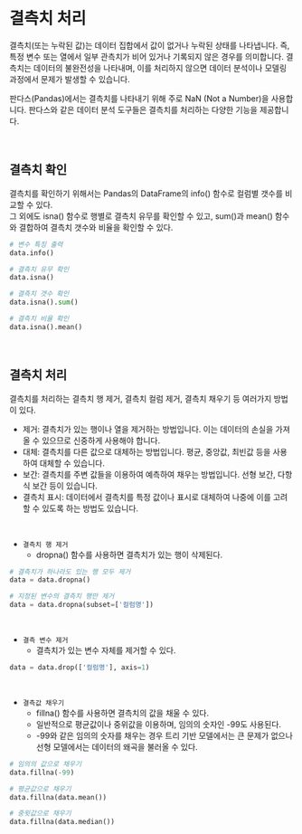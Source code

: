 # 결측치 처리


결측치(또는 누락된 값)는 데이터 집합에서 값이 없거나 누락된 상태를 나타냅니다. 즉, 특정 변수 또는 열에서 일부 관측치가 비어 있거나 기록되지 않은 경우를 의미합니다. 결측치는 데이터의 불완전성을 나타내며, 이를 처리하지 않으면 데이터 분석이나 모델링 과정에서 문제가 발생할 수 있습니다.  

판다스(Pandas)에서는 결측치를 나타내기 위해 주로 NaN (Not a Number)을 사용합니다. 판다스와 같은 데이터 분석 도구들은 결측치를 처리하는 다양한 기능을 제공합니다.  

<br/>

## 결측치 확인

결측치를 확인하기 위해서는 Pandas의 DataFrame의 info() 함수로 컬럼별 갯수를 비교할 수 있다.  
그 외에도 isna() 함수로 행별로 결측치 유무를 확인할 수 있고, sum()과 mean() 함수와 결합하여 결측치 갯수와 비율을 확인할 수 있다.  

```python
# 변수 특징 출력
data.info()

# 결측치 유무 확인
data.isna()

# 결측치 갯수 확인
data.isna().sum()

# 결측치 비율 확인
data.isna().mean()
```

<br/>

## 결측치 처리

결측치를 처리하는 결측치 행 제거, 결측치 컬럼 제거, 결측치 채우기 등 여러가지 방법이 있다.  
 - 제거: 결측치가 있는 행이나 열을 제거하는 방법입니다. 이는 데이터의 손실을 가져올 수 있으므로 신중하게 사용해야 합니다.
 - 대체: 결측치를 다른 값으로 대체하는 방법입니다. 평균, 중앙값, 최빈값 등을 사용하여 대체할 수 있습니다.
 - 보간: 결측치를 주변 값들을 이용하여 예측하여 채우는 방법입니다. 선형 보간, 다항식 보간 등이 있습니다.
 - 결측치 표시: 데이터에서 결측치를 특정 값이나 표시로 대체하여 나중에 이를 고려할 수 있도록 하는 방법도 있습니다.

<br/>

 - `결측치 행 제거`
    - dropna() 함수를 사용하면 결측치가 있는 행이 삭제된다.
```python
# 결측치가 하나라도 있는 행 모두 제거
data = data.dropna()

# 지정된 변수의 결측치 행만 제거
data = data.dropna(subset=['컬럼명'])
```

<br/>

 - `결측 변수 제거`
    - 결측치가 있는 변수 자체를 제거할 수 있다.
```python
data = data.drop(['컬럼명'], axis=1)
```

<br/>

 - `결측값 채우기`
    - fillna() 함수를 사용하면 결측치의 값을 채울 수 있다.
    - 일반적으로 평균값이나 중위값을 이용하며, 임의의 숫자인 -99도 사용된다.
    - -99와 같은 임의의 숫자를 채우는 경우 트리 기반 모델에서는 큰 문제가 없으나 선형 모델에서는 데이터의 왜곡을 불러올 수 있다.
```python
# 임의의 값으로 채우기
data.fillna(-99)

# 평균값으로 채우기
data.fillna(data.mean())

# 중윗값으로 채우기
data.fillna(data.median())
```

